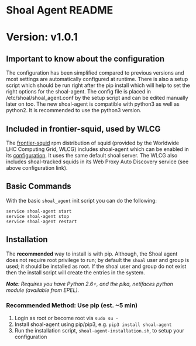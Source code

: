 # Shoal Agent README
# Version: v1.0.1


## Important to know about the configuration
The configuration has been simplified compared to previous versions and most settings are automatically configured at runtime.
There is also a setup script which should be run right after the pip install which will help to set the right options for the shoal-agent.
The config file is placed in /etc/shoal/shoal_agent.conf by the setup script and can be edited manually later on too.
The new shoal-agent is compatible with python3 as well as python2. It is recommended to use the python3 version.

## Included in frontier-squid, used by WLCG
The [frontier-squid](https://twiki.cern.ch/twiki/bin/view/Frontier/InstallSquid)
rpm distribution of squid (provided by the Worldwide LHC Computing Grid,
WLCG) includes shoal-agent which can be enabled in its
[configuration](https://twiki.cern.ch/twiki/bin/view/Frontier/InstallSquid#Enabling_discovery_through_WLCG).  It uses the same default shoal server. 
The WLCG also includes shoal-tracked squids in its Web Proxy Auto
Discovery service (see above configuration link).

## Basic Commands
With the basic `shoal_agent` init script you can do the following:

```
service shoal-agent start
service shoal-agent stop
service shoal-agent restart
```

## Installation

The **recommended** way to install is with pip.
Although, the Shoal agent does not require root privilege to run; by default the `shoal` user and group is used; it should be installed as root.
If the shoal user and group do not exist then the install script will create the entries in the system.

 _**Note**: Requires you have Python 2.6+, and the pika, netifaces python module (available from EPEL)._

### Recommended Method: Use pip (est. ~5 min)
  1. Login as root or become root via `sudo su -`
  2. Install shoal-agent using pip/pip3, e.g. `pip3 install shoal-agent`
  3. Run the installation script, `shoal-agent-installation.sh`, to setup your configuration
  
  

